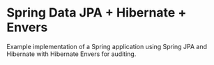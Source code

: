 # Spring Data JPA + Hibernate + Envers

Example implementation of a Spring application using Spring JPA and Hibernate with Hibernate Envers for auditing.